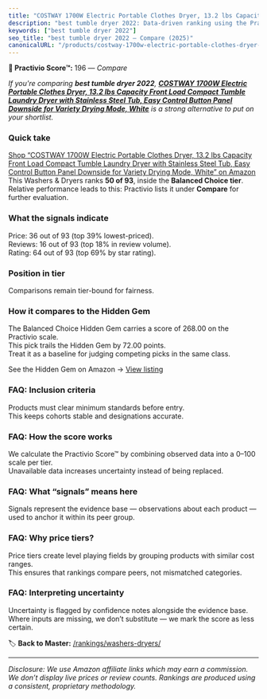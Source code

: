 ```yaml
---
title: "COSTWAY 1700W Electric Portable Clothes Dryer, 13.2 lbs Capacity Front Load Compact Tumble Laundry Dryer with Stainless Steel Tub, Easy Control Button Panel Downside for Variety Drying Mode, White"
description: "best tumble dryer 2022: Data-driven ranking using the Practivio Score™. Positioned by quality, value, demand, findability, momentum."
keywords: ["best tumble dryer 2022"]
seo_title: "best tumble dryer 2022 — Compare (2025)"
canonicalURL: "/products/costway-1700w-electric-portable-clothes-dryer-132-lbs-capacity-front-load-compact-tumble-laundry-dryer-with-stainless-steel-tub-easy-control-button-panel-downside-for-variety-drying-mode-white-B083PRDBSB/"
---
```


**🛒 Practivio Score™:** 196 — _Compare_


*If you're comparing **best tumble dryer 2022**, **[COSTWAY 1700W Electric Portable Clothes Dryer, 13.2 lbs Capacity Front Load Compact Tumble Laundry Dryer with Stainless Steel Tub, Easy Control Button Panel Downside for Variety Drying Mode, White](https://www.amazon.com/dp/B083PRDBSB?tag=practivio-20)** is a strong alternative to put on your shortlist.*
### Quick take
[Shop “COSTWAY 1700W Electric Portable Clothes Dryer, 13.2 lbs Capacity Front Load Compact Tumble Laundry Dryer with Stainless Steel Tub, Easy Control Button Panel Downside for Variety Drying Mode, White” on Amazon](https://www.amazon.com/dp/B083PRDBSB?tag=practivio-20)
This Washers & Dryers ranks **50 of 93**, inside the **Balanced Choice tier**.  
Relative performance leads to this: Practivio lists it under **Compare** for further evaluation.

### What the signals indicate
Price: 36 out of 93 (top 39% lowest-priced).  
Reviews: 16 out of 93 (top 18% in review volume).  
Rating: 64 out of 93 (top 69% by star rating).  

### Position in tier
Comparisons remain tier-bound for fairness.

### How it compares to the Hidden Gem
The Balanced Choice Hidden Gem carries a score of 268.00 on the Practivio scale.  
This pick trails the Hidden Gem by 72.00 points.  
Treat it as a baseline for judging competing picks in the same class.  

See the Hidden Gem on Amazon → [View listing](https://www.amazon.com/dp/B097H2FVNZ?tag=practivio-20)

### FAQ: Inclusion criteria
Products must clear minimum standards before entry.  
This keeps cohorts stable and designations accurate.

### FAQ: How the score works
We calculate the Practivio Score™ by combining observed data into a 0–100 scale per tier.  
Unavailable data increases uncertainty instead of being replaced.

### FAQ: What “signals” means here
Signals represent the evidence base — observations about each product — used to anchor it within its peer group.

### FAQ: Why price tiers?
Price tiers create level playing fields by grouping products with similar cost ranges.  
This ensures that rankings compare peers, not mismatched categories.

### FAQ: Interpreting uncertainty
Uncertainty is flagged by confidence notes alongside the evidence base.  
Where inputs are missing, we don’t substitute — we mark the score as less certain.

<!-- Missing template for Compare/CompareWithinPriceClass -->


🏷️ **Back to Master:** [/rankings/washers-dryers/](/rankings/washers-dryers/)

---
_Disclosure: We use Amazon affiliate links which may earn a commission. We don’t display live prices or review counts. Rankings are produced using a consistent, proprietary methodology._
